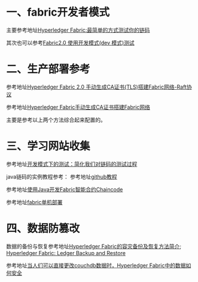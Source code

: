 # 一、fabric开发者模式
主要参考地址[Hyperledger Fabric:最简单的方式测试你的链码](https://www.cnblogs.com/cbkj-xd/p/11940323.html)

其次也可以参考[Fabric2.0 使用开发模式(dev 模式)测试](https://blog.csdn.net/weixin_43839871/article/details/107002767)

# 二、生产部署参考
参考地址[Hyperledger Fabric 2.0 手动生成CA证书(TLS)搭建Fabric网络-Raft协议](https://segmentfault.com/a/1190000023337696)

参考地址[Hyperledger Fabric手动生成CA证书搭建Fabric网络](https://www.cnblogs.com/cbkj-xd/p/12006275.html)

主要是参考以上两个方法综合起来配置的。


# 三、学习网站收集
参考地址[开发模式下的测试：简化我们对链码的测试过程](https://www.chaindesk.cn/witbook/11/119)

java链码的实例教程参考：
参考地址[github教程](https://github.com/hooj0/fabric-chaincode-java)

参考地址[使用Java开发Fabric智能合约Chaincode](https://blog.csdn.net/DamonREN/article/details/105554491)

参考地址[fabric单机部署](https://www.cnblogs.com/llongst/p/9571321.html)

# 四、数据防篡改
数据的备份与恢复参考地址[Hyperledger Fabric的容灾备份及恢复方法简介](https://www.jianshu.com/p/455b8f8dd2e7);
[Hyperledger Fabric: Ledger Backup and Restore](http://www.bchainledger.com/2019/02/hyperledger-fabric-ledger-backup-and.html)

参考地址[当人们可以直接更改couchdb数据时，Hyperledger Fabric中的数据如何安全](https://stackoom.com/question/3NWC8/%E5%BD%93%E4%BA%BA%E4%BB%AC%E5%8F%AF%E4%BB%A5%E7%9B%B4%E6%8E%A5%E6%9B%B4%E6%94%B9couchdb%E6%95%B0%E6%8D%AE%E6%97%B6-Hyperledger-Fabric%E4%B8%AD%E7%9A%84%E6%95%B0%E6%8D%AE%E5%A6%82%E4%BD%95%E5%AE%89%E5%85%A8)
